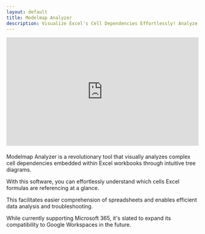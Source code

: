 ```yaml
---
layout: default
title: Modelmap Analyzer
description: Visualize Excel's Cell Dependencies Effortlessly! Analyze Excel Spreadsheets with Ease using Modelmap Analyzer.
---
```


<div style="padding:56.25% 0 0 0;position:relative;margin-bottom:20px"><iframe src="https://player.vimeo.com/video/916960715?h=4ef4aa50fa&amp;badge=0&amp;autopause=0&amp;player_id=0&amp;app_id=58479" frameborder="0" allow="autoplay; fullscreen; picture-in-picture" style="position:absolute;top:0;left:0;width:100%;height:100%;" title="Modelmap Analyzer Demo"></iframe></div><script src="https://player.vimeo.com/api/player.js"></script>

Modelmap Analyzer is a revolutionary tool that visually analyzes complex cell dependencies embedded within Excel workbooks through intuitive tree diagrams.

With this software, you can effortlessly understand which cells Excel formulas are referencing at a glance.

This facilitates easier comprehension of spreadsheets and enables efficient data analysis and troubleshooting.

While currently supporting Microsoft 365, it's slated to expand its compatibility to Google Workspaces in the future.
